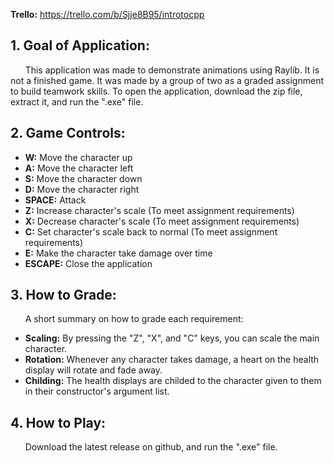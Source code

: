 **Trello:** https://trello.com/b/Sjje8B95/introtocpp
## 1. Goal of Application:  
&nbsp;&nbsp;&nbsp;&nbsp;&nbsp;&nbsp;This application was made to demonstrate animations using Raylib. It is not a finished game. It was made by a group of two as a graded assignment to build teamwork skills. To open the application, download the zip file, extract it, and run the ".exe" file.

## 2. Game Controls:  
* **W:** Move the character up
* **A:** Move the character left
* **S:** Move the character down
* **D:** Move the character right
* **SPACE:** Attack
* **Z:** Increase character's scale (To meet assignment requirements)
* **X:** Decrease character's scale (To meet assignment requirements)
* **C:** Set character's scale back to normal (To meet assignment requirements)
* **E:** Make the character take damage over time
* **ESCAPE:** Close the application 

## 3. How to Grade:
&nbsp;&nbsp;&nbsp;&nbsp;&nbsp;&nbsp;A short summary on how to grade each requirement:
* **Scaling:** By pressing the "Z", "X", and "C" keys, you can scale the main character.
* **Rotation:** Whenever any character takes damage, a heart on the health display will rotate and fade away.
* **Childing:** The health displays are childed to the character given to them in their constructor's argument list.

## 4. How to Play: 
&nbsp;&nbsp;&nbsp;&nbsp;&nbsp;&nbsp;Download the latest release on github, and run the ".exe" file.
